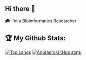 ## Hi there 👋

<!--
**starskyzheng/starskyzheng** is a ✨ _special_ ✨ repository because its `README.md` (this file) appears on your GitHub profile.

Here are some ideas to get you started:

- 🔭 I’m currently working on ...
- 🌱 I’m currently learning ...
- 👯 I’m looking to collaborate on ...
- 🤔 I’m looking for help with ...
- 💬 Ask me about ...
- 📫 How to reach me: ...
- 😄 Pronouns: ...
- ⚡ Fun fact: ...
-->

🎓 I'm a Bioimformatics Researcher

## :trophy: My Github Stats:

[![Top Langs](https://github-readme-stats.vercel.app/api/top-langs/?username=starskyzheng)](https://github.com/anuraghazra/github-readme-stats)
[![Anurag's GitHub stats](https://github-readme-stats.vercel.app/api?username=starskyzheng)](https://github.com/anuraghazra/github-readme-stats)
